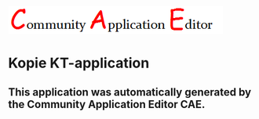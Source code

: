 ![CAE](https://github.com/GHProjectsTest/application-20/blob/master/img/logo.png)  

Kopie KT-application
===================


This application was automatically generated by the Community Application Editor CAE.  
---------------
